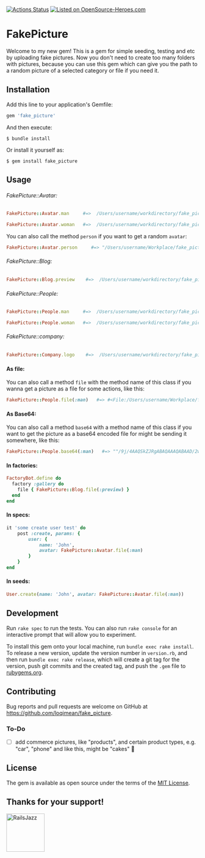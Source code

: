 [![Actions Status](https://github.com/loqimean/fake_picture/actions/workflows/CI.yml/badge.svg)](https://github.com/loqimean/fake_picture/actions)
[![Listed on OpenSource-Heroes.com](https://opensource-heroes.com/badge-v1.svg)](https://opensource-heroes.com/r/loqimean/fake_picture)

# FakePicture

Welcome to my new gem! This is a gem for simple seeding, testing and etc by uploading fake pictures. Now you don't need to create too many folders with pictures, because you can use this gem which can give you the path to a random picture of a selected category or file if you need it.

## Installation

Add this line to your application's Gemfile:

```ruby
gem 'fake_picture'
```

And then execute:

    $ bundle install

Or install it yourself as:

    $ gem install fake_picture

## Usage

###### FakePicture::Avatar:

```ruby
FakePicture::Avatar.man     #=>  /Users/username/workdirectory/fake_picture/lib/fake_picture/avatar/pack/man-4.jpg

FakePicture::Avatar.woman   #=>  /Users/username/workdirectory/fake_picture/lib/fake_picture/avatar/pack/woman-4.jpg
```

You can also call the method `person` if you want to get a random `avatar`:

```ruby
FakePicture::Avatar.person     #=> "/Users/username/Workplace/fake_picture/lib/fake_picture/avatar/pack/woman-5.svg"
```

###### FakePicture::Blog:

```ruby
FakePicture::Blog.preview    #=>  /Users/username/workdirectory/fake_picture/lib/fake_picture/blog/pack/preview-4.jpg
```

###### FakePicture::People:

```ruby
FakePicture::People.man     #=>  /Users/username/workdirectory/fake_picture/lib/fake_picture/people/pack/man-4.jpg

FakePicture::People.woman   #=>  /Users/username/workdirectory/fake_picture/lib/fake_picture/people/pack/woman-4.jpg
```

###### FakePicture::company:

```ruby
FakePicture::Company.logo    #=>  /Users/username/workdirectory/fake_picture/lib/fake_picture/company/pack/logo-11.svg
```

#### As file:

You can also call a method `file` with the method name of this class if you wanna get a picture as a file for some actions, like this:

```ruby
FakePicture::People.file(:man)   #=> #<File:/Users/username/Workplace/fake_picture/lib/fake_picture/avatar/pack/man-6.svg>
```

#### As Base64:

You can also call a method `base64` with a method name of this class if you want to get the picture as a base64 encoded file for might be sending it somewhere, like this:

```ruby
FakePicture::People.base64(:man)   #=> ""/9j/4AAQSkZJRgABAQAAAQABAAD/2wBDAAwICQoJBwwKCgoNDQwOEh4TEhAQ\nEiQaGxUeKyYtLComKSkvNUQ6L.."
```

#### In factories:

```ruby
FactoryBot.define do
  factory :gallery do
    file { FakePicture::Blog.file(:preview) }
  end
end
```

#### In specs:

```ruby
it 'some create user test' do
    post :create, params: {
        user: {
            name: 'John',
            avatar: FakePicture::Avatar.file(:man)
        }
    }
end
```

#### In seeds:

```ruby
User.create(name: 'John', avatar: FakePicture::Avatar.file(:man))
```

## Development

Run `rake spec` to run the tests. You can also run `rake console` for an interactive prompt that will allow you to experiment.

To install this gem onto your local machine, run `bundle exec rake install`. To release a new version, update the version number in `version.rb`, and then run `bundle exec rake release`, which will create a git tag for the version, push git commits and the created tag, and push the `.gem` file to [rubygems.org](https://rubygems.org).

## Contributing

Bug reports and pull requests are welcome on GitHub at https://github.com/loqimean/fake_picture.

### To-Do
- [ ] add commerce pictures, like "products", and certain product types, e.g. "car", "phone" and like this, might be "cakes" 🙂

## License

The gem is available as open source under the terms of the [MIT License](https://opensource.org/licenses/MIT).

## Thanks for your support!
[<img width="100" alt="RailsJazz" src="https://avatars.githubusercontent.com/u/104008706?s=200">](https://github.com/railsjazz)
